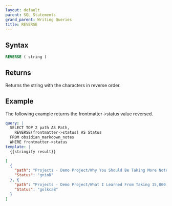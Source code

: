 ```yaml
---
layout: default
parent: SQL Statements
grand_parent: Writing Queries
title: REVERSE
---
```


## Syntax

```sql
REVERSE ( string )
```

## Returns

Returns the string with the characters in reverse order.

## Example

The following example returns the frontmatter->status value reversed.

```yaml
query: |
  SELECT TOP 2 path AS Path,
    REVERSE(frontmatter->status) AS Status
  FROM obsidian_markdown_notes
  WHERE frontmatter->status
template: |
  {{stringify result}}
```

```json
[
  {
    "path": "Projects - Demo Project/Why You Should Be Taking More Notes.md",
    "Status": "gnioD"
  }, {
    "path": "Projects - Demo Project/What I Learned From Taking 15,000 Notes.md",
    "Status": "golkcaB"
  }
]
```